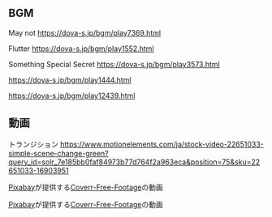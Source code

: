 ## BGM

May not
https://dova-s.jp/bgm/play7369.html

Flutter
https://dova-s.jp/bgm/play1552.html

Something Special Secret
https://dova-s.jp/bgm/play3573.html

https://dova-s.jp/bgm/play1444.html

https://dova-s.jp/bgm/play12439.html

## 動画

トランジション
https://www.motionelements.com/ja/stock-video-22651033-simple-scene-change-green?query_id=solr_7e185bb0faf84973b77d764f2a963eca&position=75&sku=22651033-16903951

<a href="https://pixabay.com/ja//?utm_source=link-attribution&amp;utm_medium=referral&amp;utm_campaign=video&amp;utm_content=1625">Pixabay</a>が提供する<a href="https://pixabay.com/ja/users/coverr-free-footage-1281706/?utm_source=link-attribution&amp;utm_medium=referral&amp;utm_campaign=video&amp;utm_content=1625">Coverr-Free-Footage</a>の動画

<a href="https://pixabay.com/ja//?utm_source=link-attribution&amp;utm_medium=referral&amp;utm_campaign=video&amp;utm_content=4733">Pixabay</a>が提供する<a href="https://pixabay.com/ja/users/coverr-free-footage-1281706/?utm_source=link-attribution&amp;utm_medium=referral&amp;utm_campaign=video&amp;utm_content=4733">Coverr-Free-Footage</a>の動画
